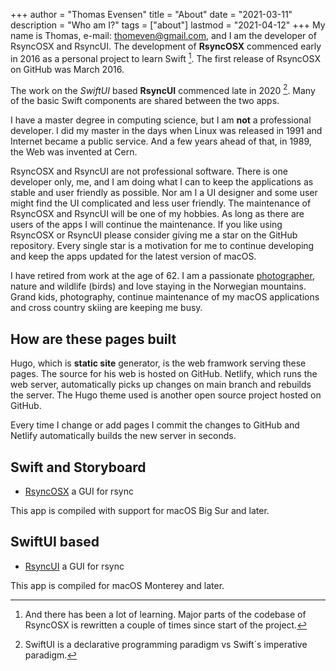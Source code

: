+++
author = "Thomas Evensen"
title = "About"
date = "2021-03-11"
description = "Who am I?"
tags = ["about"]
lastmod = "2021-04-12"
+++
My name is Thomas, e-mail: <thomeven@gmail.com>, and I am the developer of RsyncOSX and RsyncUI. The development of **RsyncOSX** commenced early in 2016 as a personal project to learn Swift [^1]. The first release of RsyncOSX on GitHub was March 2016.

[^1]: And there has been a lot of learning. Major parts of the codebase of RsyncOSX is rewritten a couple of times since start of the project.

The work on the *SwiftUI* based **RsyncUI** commenced late in 2020 [^2]. Many of the basic Swift components are shared between the two apps.

 [^2]: SwiftUI is a declarative programming paradigm vs Swift´s imperative paradigm.
 
I have a master degree in computing science, but I am **not** a professional developer. I did my master in the days when Linux was released in 1991 and Internet became a public service. And a few years ahead of that, in 1989, the Web was invented at Cern.   

RsyncOSX and RsyncUI are not professional software. There is one developer only, me, and I am doing what I can to keep the applications as stable and user friendly as possible. Nor am I a UI designer and some user might find the UI complicated and less user friendly. The maintenance of RsyncOSX and RsyncUI will be one of my hobbies. As long as there are users of the apps I will continue the maintenance.  If you like using RsyncOSX or RsyncUI please consider giving me a star on the GitHub repository. Every single star is a motivation for me to continue developing and keep the apps updated for the latest version of macOS.

I have retired from work at the age of 62. I am a passionate [photographer](https://photosbythomas.netlify.app/), nature and wildlife (birds) and love staying in the Norwegian mountains. Grand kids, photography, continue maintenance of my macOS applications and cross country skiing are keeping me busy.

## How are these pages built

Hugo, which is **static site** generator, is the web framwork serving these pages. The source for his web is hosted on GitHub. Netlify, which runs the web server, automatically picks up changes on main branch and rebuilds the server. The Hugo theme used is another open source project hosted on GitHub. 

Every time I change or add pages I commit the changes to GitHub and Netlify automatically builds the new server in seconds. 

## Swift and Storyboard

- [RsyncOSX](https://github.com/rsyncOSX/RsyncOSX) a GUI for rsync

This app is compiled with support for macOS Big Sur and later.

## SwiftUI based

- [RsyncUI](https://github.com/rsyncOSX/RsyncUI) a GUI for rsync

This app is compiled for macOS Monterey and later.

